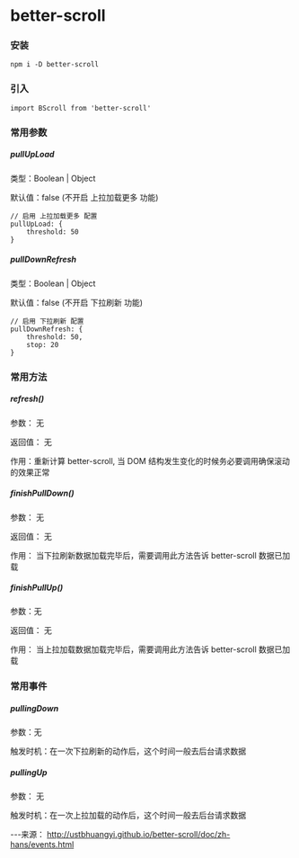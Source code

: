 # better-scroll

### 安装

```
npm i -D better-scroll
```

### 引入

```
import BScroll from 'better-scroll'
```

### 常用参数

##### pullUpLoad

类型：Boolean | Object

默认值：false (不开启 上拉加载更多 功能)


```
// 启用 上拉加载更多 配置
pullUpLoad: {
	threshold: 50
}
```

##### pullDownRefresh

类型：Boolean | Object

默认值：false (不开启 下拉刷新 功能)

```
// 启用 下拉刷新 配置
pullDownRefresh: {
	threshold: 50,
	stop: 20
}
```

### 常用方法

##### refresh()

参数： 无 

返回值： 无

作用：重新计算 better-scroll, 当 DOM 结构发生变化的时候务必要调用确保滚动的效果正常

##### finishPullDown()

参数： 无

返回值： 无

作用： 当下拉刷新数据加载完毕后，需要调用此方法告诉 better-scroll 数据已加载

##### finishPullUp()

参数：无

返回值： 无

作用： 当上拉加载数据加载完毕后，需要调用此方法告诉 better-scroll 数据已加载

### 常用事件

##### pullingDown

参数：无

触发时机：在一次下拉刷新的动作后，这个时间一般去后台请求数据

##### pullingUp

参数： 无

触发时机：在一次上拉加载的动作后，这个时间一般去后台请求数据




---来源： http://ustbhuangyi.github.io/better-scroll/doc/zh-hans/events.html


